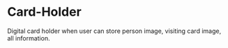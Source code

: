 # Card-Holder
Digital card holder when user can store person image, visiting card image, all information.
